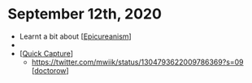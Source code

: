 # September 12th, 2020
- Learnt a bit about [[Epicureanism]]
- 
- [[Quick Capture]]
    - https://twitter.com/mwiik/status/1304793622009786369?s=09 [[doctorow]]



[//begin]: # "Autogenerated link references for markdown compatibility"
[Epicureanism]: ../epicureanism "Epicureanism"
[Quick Capture]: ../quick-capture "Quick Capture"
[doctorow]: ../doctorow "Doctorow"
[//end]: # "Autogenerated link references"